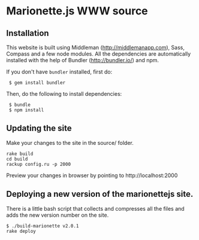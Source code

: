 Marionette.js WWW source
=============

Installation
-----------

This website is built using Middleman (http://middlemanapp.com), Sass, Compass and a few node modules. All the dependencies are automatically installed with the help of Bundler (http://bundler.io/) and npm.

If you don't have `bundler` installed, first do:

     $ gem install bundler

Then, do the following to install dependencies:

     $ bundle
     $ npm install

Updating the site
-----

Make your changes to the site in the source/ folder.

    rake build
    cd build
    rackup config.ru -p 2000

Preview your changes in browser by pointing to http://localhost:2000


Deploying a new version of the marionettejs site.
-----

There is a little bash script that collects and compresses all the files and adds the new version number on the site.

    $ ./build-marionette v2.0.1
    rake deploy
